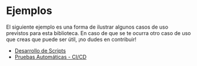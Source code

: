 # Ejemplos
El siguiente ejemplo es una forma de ilustrar algunos casos de uso previstos para esta biblioteca. En caso de que se te ocurra otro caso de uso que creas que puede ser útil, ¡no dudes en contribuir!

-  [Desarrollo de Scripts](examples/developing_scripts.md)
-  [Pruebas Automáticas - CI/CD](examples/automatic_testing.md)